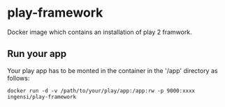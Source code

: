 # play-framework

Docker image which contains an installation of play 2 framwork.

## Run your app

Your play app has to be monted in the container in the '/app' directory as follows:

```
docker run -d -v /path/to/your/play/app:/app:rw -p 9000:xxxx ingensi/play-framework
```
